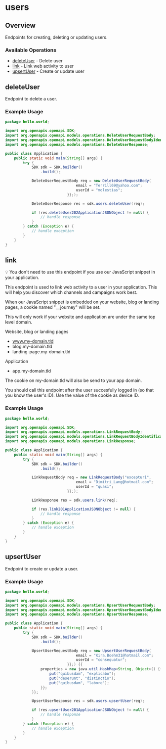 # users

## Overview

Endpoints for creating, deleting or updating users.

### Available Operations

* [deleteUser](#deleteuser) - Delete user
* [link](#link) - Link web activity to user
* [upsertUser](#upsertuser) - Create or update user

## deleteUser

Endpoint to delete a user.

### Example Usage

```java
package hello.world;

import org.openapis.openapi.SDK;
import org.openapis.openapi.models.operations.DeleteUserRequestBody;
import org.openapis.openapi.models.operations.DeleteUserRequestBodyIdentification;
import org.openapis.openapi.models.operations.DeleteUserResponse;

public class Application {
    public static void main(String[] args) {
        try {
            SDK sdk = SDK.builder()
                .build();

            DeleteUserRequestBody req = new DeleteUserRequestBody(                new DeleteUserRequestBodyIdentification() {{
                                email = "Terrill69@yahoo.com";
                                userId = "molestias";
                            }};);            

            DeleteUserResponse res = sdk.users.deleteUser(req);

            if (res.deleteUser202ApplicationJSONObject != null) {
                // handle response
            }
        } catch (Exception e) {
            // handle exception
        }
    }
}
```

## link

💡 You don't need to use this endpoint if you use our JavaScript snippet in your application.

This endpoint is used to link web activity to a user in your application. This will help you discover which channels and campaigns work best.

When our JavaScript snippet is embedded on your website, blog or landing pages, a cookie named "__journey" will be set.

This will only work if your website and application are under the same top level domain.

Website, blog or landing pages
* www.my-domain.tld
* blog.my-domain.tld
* landing-page.my-domain.tld

Application
* app.my-domain.tld

The cookie on my-domain.tld will also be send to your app domain.

You should call this endpoint after the user succesfully logged in (so that you know the user's ID). Use the value of the cookie as device ID.

### Example Usage

```java
package hello.world;

import org.openapis.openapi.SDK;
import org.openapis.openapi.models.operations.LinkRequestBody;
import org.openapis.openapi.models.operations.LinkRequestBodyIdentification;
import org.openapis.openapi.models.operations.LinkResponse;

public class Application {
    public static void main(String[] args) {
        try {
            SDK sdk = SDK.builder()
                .build();

            LinkRequestBody req = new LinkRequestBody("excepturi",                 new LinkRequestBodyIdentification() {{
                                email = "Dimitri_Lang@hotmail.com";
                                userId = "quasi";
                            }};);            

            LinkResponse res = sdk.users.link(req);

            if (res.link201ApplicationJSONObject != null) {
                // handle response
            }
        } catch (Exception e) {
            // handle exception
        }
    }
}
```

## upsertUser

Endpoint to create or update a user.

### Example Usage

```java
package hello.world;

import org.openapis.openapi.SDK;
import org.openapis.openapi.models.operations.UpsertUserRequestBody;
import org.openapis.openapi.models.operations.UpsertUserRequestBodyIdentification;
import org.openapis.openapi.models.operations.UpsertUserResponse;

public class Application {
    public static void main(String[] args) {
        try {
            SDK sdk = SDK.builder()
                .build();

            UpsertUserRequestBody req = new UpsertUserRequestBody(                new UpsertUserRequestBodyIdentification() {{
                                email = "Kira.Boehm31@hotmail.com";
                                userId = "consequatur";
                            }};) {{
                properties = new java.util.HashMap<String, Object>() {{
                    put("quibusdam", "explicabo");
                    put("deserunt", "distinctio");
                    put("quibusdam", "labore");
                }};
            }};            

            UpsertUserResponse res = sdk.users.upsertUser(req);

            if (res.upsertUser201ApplicationJSONObject != null) {
                // handle response
            }
        } catch (Exception e) {
            // handle exception
        }
    }
}
```
